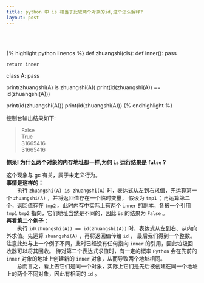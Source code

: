 ```yaml
---
title: python 中 is 相当于比较两个对象的id,这个怎么解释?
layout: post
---
```



<br><br>

{% highlight python linenos %}
def zhuangshi(cls):
    def inner():
        pass

    return inner

class A:
    pass

print(zhuangshi(A) is zhuangshi(A))
print(id(zhuangshi(A)) == id(zhuangshi(A)))

print(id(zhuangshi(A)))
print(id(zhuangshi(A)))
{% endhighlight %}

控制台输出结果如下:  

>False  
>True  
>31665416  
>31665416  


**惊呆! 为什么两个对象的内存地址都一样,为何 `is`  运行结果是 `false` ?**  

这个现象与 gc 有关，属于未定义行为。  
**事情是这样的：**  
　　执行 `zhuangshi(A) is zhuangshi(A)` 时，表达式从左到右求值，先运算第一个 `zhuangshi(A)` ，并将返回值存在一个临时变量，
假设为 `tmp1` ；再运算第二个，返回值存在 `tmp2` 。此时内存中实际上有两个 `inner` 的副本，各被一个引用 `tmp1` `tmp2` 指向，它们地址当然是不同的，因此 `is` 的结果为 `False` 。  
**再看第二个例子：**  
　　执行 `id(zhuangshi(A)) == id(zhuangshi(A))` 时，表达式从左到右、从内向外求值。先运算 `zhuangshi(A)` ，再将返回值传给 `id` ，
最后我们得到一个整数。注意此处与上一个例子不同，此时已经没有任何指向 `inner` 的引用，因此垃圾回收器可以将其回收。
待对第二个表达式求值时，有一定的概率 `Python` 会在先前的 `inner` 对象的地址上创建新的 `inner` 对象，从而导致两个地址相同。  
　　总而言之，看上去它们是同一个对象，实际上它们是先后被创建在同一个地址上的两个不同对象，因此有相同的 `id` 。  